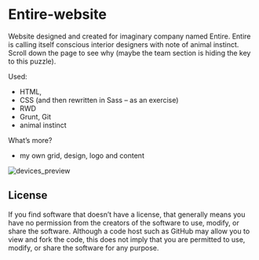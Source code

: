 # Entire-website

Website designed and created for imaginary company named Entire. Entire is calling itself conscious interior designers with note of animal instinct. Scroll down the page to see why (maybe the team section is hiding the key to this puzzle). 

Used:
- HTML,
- CSS (and then rewritten in Sass – as an exercise)
- RWD
- Grunt, Git
- animal instinct

What’s more?
- my own grid, design, logo and content

![devices_preview](https://image.ibb.co/ktVmF5/Entire.png)

## License
If you find software that doesn’t have a license, that generally means you have no permission from the creators of the software to use, modify, or share the software. Although a code host such as GitHub may allow you to view and fork the code, this does not imply that you are permitted to use, modify, or share the software for any purpose.
